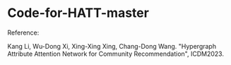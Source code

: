 # Code-for-HATT-master

Reference:

Kang Li, Wu-Dong Xi, Xing-Xing Xing, Chang-Dong Wang. "Hypergraph Attribute Attention Network for Community Recommendation", ICDM2023.

